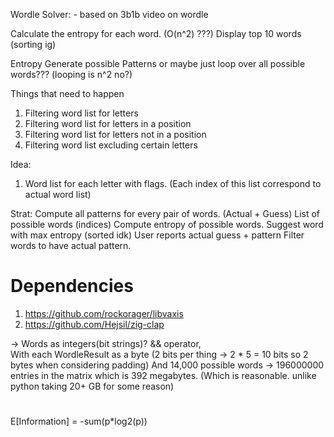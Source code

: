 Wordle Solver:
    - based on 3b1b video on wordle


Calculate the entropy for each word. (O(n^2) ???) Display top 10 words (sorting ig)


Entropy
Generate possible Patterns or maybe just loop over all possible words??? (looping is n^2 no?)

Things that need to happen
1. Filtering word list for letters
2. Filtering word list for letters in a position
3. Filtering word list for letters not in a position
4. Filtering word list excluding certain letters

Idea:
1. Word list for each letter with flags. (Each index of this list correspond to actual word list)

Strat:
Compute all patterns for every pair of words. (Actual + Guess)
List of possible words (indices)
Compute entropy of possible words.
Suggest word with max entropy (sorted idk)
User reports actual guess + pattern
Filter words to have actual pattern.

# Dependencies
1. https://github.com/rockorager/libvaxis
2. https://github.com/Hejsil/zig-clap


-> Words as integers(bit strings)? && operator,  
With each WordleResult as a byte (2 bits per thing -> 2 * 5 = 10 bits so 2 bytes when considering padding)
And 14,000 possible words -> 196000000 entries in the matrix
which is 392 megabytes. (Which is reasonable. unlike python taking 20+ GB for some reason)

 
# 
E[Information] = -sum(p*log2(p))